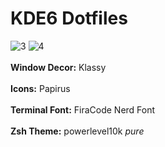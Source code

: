 # KDE6 Dotfiles
![3](https://github.com/user-attachments/assets/66bfb803-be02-461a-83b6-f756d4904793)
![4](https://github.com/user-attachments/assets/d84eae5e-ba34-4f9c-8b83-f6fe4994c2ce)
<br>  
**Window Decor:** Klassy <br>  
**Icons:** Papirus <br>  
**Terminal Font:** FiraCode Nerd Font <br>  
**Zsh Theme:** powerlevel10k *pure* <br>  
